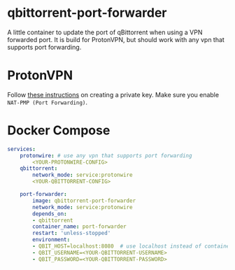 # qbittorrent-port-forwarder

A little container to update the port of qBittorrent when using a VPN forwarded port.
It is build for ProtonVPN, but should work with any vpn that supports port forwarding.

# ProtonVPN
Follow [these instructions](https://github.com/tprasadtp/protonvpn-docker#generating-wireguard-private-key) on creating a private key. Make sure you enable `NAT-PMP (Port Forwarding)`.

# Docker Compose
```yml
services:
    protonwire: # use any vpn that supports port forwarding
        <YOUR-PROTONWIRE-CONFIG>
    qbittorrent:
        network_mode: service:protonwire
        <YOUR-QBITTORRENT-CONFIG>

    port-forwarder:
        image: qbittorrent-port-forwarder
        network_mode: service:protonwire
        depends_on:
        - qbittorrent
        container_name: port-forwarder
        restart: 'unless-stopped'
        environment:
        - QBIT_HOST=localhost:8080  # use localhost instead of container name
        - QBIT_USERNAME=<YOUR-QBITTORRENT-USERNAME>
        - QBIT_PASSWORD=<YOUR-QBITTORRENT-PASSWORD>
```